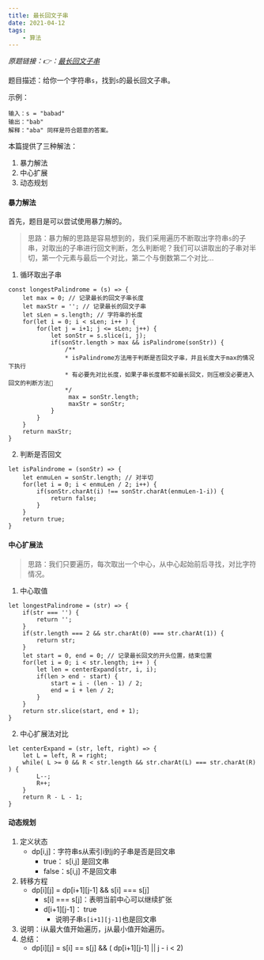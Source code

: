 ```yaml
---
title: 最长回文子串
date: 2021-04-12
tags:
    - 算法
---
```



*原题链接：👉：[最长回文子串](https://leetcode-cn.com/problems/longest-palindromic-substring/)*

题目描述：给你一个字符串`s`，找到`s`的最长回文子串。

示例：
```
输入：s = "babad"
输出："bab"
解释："aba" 同样是符合题意的答案。
```

本篇提供了三种解法：

1. 暴力解法
2. 中心扩展
3. 动态规划

<!--more-->

#### 暴力解法

首先，题目是可以尝试使用暴力解的。
> 思路：暴力解的思路是容易想到的，我们采用遍历不断取出字符串`s`的子串，对取出的子串进行回文判断，怎么判断呢？我们可以讲取出的子串对半切，第一个元素与最后一个对比，第二个与倒数第二个对比...

1. 循环取出子串

```
const longestPalindrome = (s) => {
    let max = 0; // 记录最长的回文子串长度
    let maxStr = ''; // 记录最长的回文子串
    let sLen = s.length; // 字符串的长度
    for(let i = 0; i < sLen; i++ ) {
        for(let j = i+1; j <= sLen; j++) {
            let sonStr = s.slice(i, j);
            if(sonStr.length > max && isPalindrome(sonStr)) { 
                /**
                * isPalindrome方法用于判断是否回文子串，并且长度大于max的情况下执行
                * 有必要先对比长度，如果子串长度都不如最长回文，则压根没必要进入回文的判断方法🌟
                */
                 max = sonStr.length;
                 maxStr = sonStr;
            }
        }
    }
    return maxStr;
}

```

2. 判断是否回文

```
let isPalindrome = (sonStr) => {
    let enmuLen = sonStr.length; // 对半切 
    for(let i = 0; i < enmuLen / 2; i++) {
        if(sonStr.charAt(i) !== sonStr.charAt(enmuLen-1-i)) {
            return false;
        }
    }
    return true;
}
```

#### 中心扩展法

> 思路：我们只要遍历，每次取出一个中心，从中心起始前后寻找，对比字符情况。

1. 中心取值

```
let longestPalindrome = (str) => {
    if(str === '') {
        return '';
    }
    if(str.length === 2 && str.charAt(0) === str.charAt(1)) {
        return str;
    }
    let start = 0, end = 0; // 记录最长回文的开头位置，结束位置
    for(let i = 0; i < str.length; i++ ) {
        let len = centerExpand(str, i, i);
        if(len > end - start) {
            start = i - (len - 1) / 2; 
            end = i + len / 2; 
        }
    }
    return str.slice(start, end + 1);
}

```

2. 中心扩展法对比

```
let centerExpand = (str, left, right) => {
    let L = left, R = right;
    while( L >= 0 && R < str.length && str.charAt(L) === str.charAt(R) ) {
        L--;
        R++;
    }
    return R - L - 1;
}
```


#### 动态规划

1. 定义状态
    - dp[i,j]：字符串s从索引i到j的子串是否是回文串
        - true： s[i,j] 是回文串
        - false：s[i,j] 不是回文串
2. 转移方程
    - dp[i][j] = dp[i+1][j-1] && s[i] === s[j]
        - s[i] === s[j]：表明当前中心可以继续扩张
        - d[i+1][j-1]： true
            - 说明子串`s[i+1][j-1]`也是回文串
3. 说明：i从最大值开始遍历，j从最小值开始遍历。
4. 总结：
    - dp[i][j] = s[i] == s[j] && ( dp[i+1][j-1] || j - i < 2)

